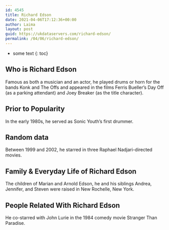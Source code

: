 ```yaml
---
id: 4545
title: Richard Edson
date: 2021-04-06T17:12:36+00:00
author: Laima
layout: post
guid: https://ukdataservers.com/richard-edson/
permalink: /04/06/richard-edson/
---
```


* some text
{: toc}


## Who is Richard Edson
                  
                  
                  
Famous as both a musician and an actor, he played drums or horn for the bands Konk and The Offs and appeared in the films Ferris Bueller&#8217;s Day Off (as a parking attendant) and Joey Breaker (as the title character).
                  
              
            
              
            
                
                
                
## Prior to Popularity
                  
                  
                  
In the early 1980s, he served as Sonic Youth&#8217;s first drummer.
                  
              
            
              
            
                
                
                
## Random data
                  
                  
                  
Between 1999 and 2002, he starred in three Raphael Nadjari-directed movies.
                  
              
            
              
            
                
                
                
## Family & Everyday Life of Richard Edson
                  
                  
                  
The children of Marian and Arnold Edson, he and his siblings Andrea, Jennifer, and Steven were raised in New Rochelle, New York.
                  
              
            
              
            
                
                
                
## People Related With Richard Edson
                  
                  
                  
He co-starred with John Lurie in the 1984 comedy movie Stranger Than Paradise.
                  
              
            
              
            
                
              
            
              
              
            
            
              
            
          
          
          